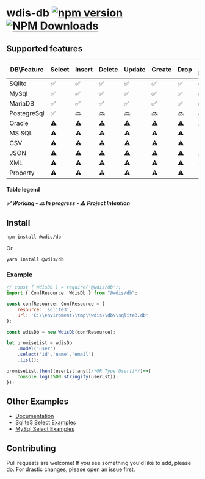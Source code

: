 # wdis-db [![npm version](https://img.shields.io/npm/v/@wdis/db.svg?style=flat-square)](https://www.npmjs.com/package/@wdis/db) [![NPM Downloads](https://img.shields.io/npm/dm/@wdis/db.svg?style=flat-square)](http://npm-stat.com/charts.html?package=@wdis/db&from=2023-12-01)


## Supported features

| DB\Feature | Select | Insert | Delete | Update | Create | Drop | Meta Model | Native |
| ------------- | ------------- | ------------- | ------------- | ------------- | ------------- | ------------- | ------------- | ------------- |
| SQlite | ✅ | ✅ | ✅ | ✅ | ✅ | ✅ | ✅ | ✅ |
| MySql | ✅ | ✅ | ✅ | ✅ | ✅ | ✅ | ✅ | ✅ |
| MariaDB | ✅ | ✅ | ✅ | ✅ | ✅ | ✅ | ✅ | ✅ |
| PostegreSql | ✅ | 🔜 | 🔜 | 🔜 | 🔜 | 🔜 | 🔜 | 🔜 |
| Oracle | ⚠️ | ⚠️ | ⚠️ | ⚠️ | ⚠️ | ⚠️ | ⚠️ | ⚠️ |
| MS SQL | ⚠️ | ⚠️ | ⚠️ | ⚠️ | ⚠️ | ⚠️ | ⚠️ | ⚠️ |
| CSV | ⚠️ | ⚠️ | ⚠️ | ⚠️ | ⚠️ | ⚠️ | ⚠️ | ⚠️ |
| JSON | ⚠️ | ⚠️ | ⚠️ | ⚠️ | ⚠️ | ⚠️ | ⚠️ | ⚠️ |
| XML | ⚠️ | ⚠️ | ⚠️ | ⚠️ | ⚠️ | ⚠️ | ⚠️ | ⚠️ |
| Property | ⚠️ | ⚠️ | ⚠️ | ⚠️ | ⚠️ | ⚠️ | ⚠️ | ⚠️ |

#### Table legend
##### ✅ Working - 🔜 In progress - ⚠️ Project Intention

## Install

    npm install @wdis/db
Or

    yarn install @wdis/db

### Example
```js
// const { WdisDb } = require('@wdis/db');
import { ConfResource, WdisDb } from "@wdis/db";

const confResource: ConfResource = {
    resource: 'sqlite3',
    url: 'C:\\enviroment\\tmp\\wdis\\db\\sqlite3.db'
};

const wdisDb = new WdisDb(confResource);

let promiseList = wdisDb
    .model('user')
    .select('id','name','email')
    .list();

promiseList.then((userLst:any[]/*OR Type User[]*/)=>{
    console.log(JSON.stringify(userLst));
});
```

## Other Examples
- [Documentation](doc/readme.md)
- [Sqlite3 Select Examples](doc/sqlite3/select.sqlite3.wdis.db.md)
- [MySql Select Examples](doc/mysql/select.mysql.wdis.db.md)

## Contributing

Pull requests are welcome! If you see something you'd like to add, please do. For drastic changes, please open an issue first.

